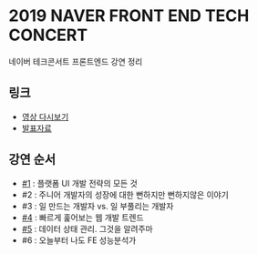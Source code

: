 # 2019 NAVER FRONT END TECH CONCERT
네이버 테크콘서트 프론트엔드 강연 정리

## 링크
* [영상 다시보기](https://tv.naver.com/v/8000772)
* [발표자료](https://www.slideshare.net/NaverEngineering)

## 강연 순서
* [#1](https://github.com/devSoyoung/2019-NAVER-tech-concert/issues/1) : 플랫폼 UI 개발 전략의 모든 것 
* #2 : 주니어 개발자의 성장에 대한 뻔하지만 뻔하지않은 이야기
* #3 : 일 만드는 개발자 vs. 일 부풀리는 개발자
* [#4](https://github.com/devSoyoung/2019-NAVER-tech-concert/issues/3) : 빠르게 훑어보는 웹 개발 트렌드
* [#5](https://github.com/devSoyoung/2019-NAVER-tech-concert/issues/2) : 데이터 상태 관리. 그것을 알려주마
* #6 : 오늘부터 나도 FE 성능분석가
